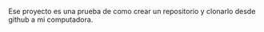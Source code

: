 Ese proyecto es una prueba de como crear un repositorio y clonarlo desde github a mi computadora.


